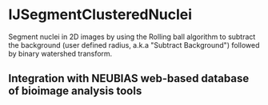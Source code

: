 # IJSegmentClusteredNuclei
Segment nuclei in 2D images by using the Rolling ball algorithm to subtract the background (user defined radius, a.k.a "Subtract Background") followed by binary watershed transform.

## Integration with NEUBIAS web-based database of bioimage analysis tools
